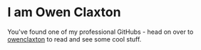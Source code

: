 # I am Owen Claxton
You've found one of my professional GitHubs - head on over to [owenclaxton](https://github.com/OwenClaxton/owenclaxton) to read and see some cool stuff.

